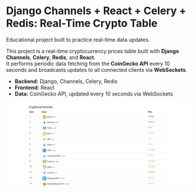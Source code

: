 # Django Channels + React + Celery + Redis: Real-Time Crypto Table 

Educational project built to practice real-time data updates.

This project is a real-time cryptocurrency prices table built with **Django Channels**, **Celery**, **Redis**, and **React**.  
It performs periodic data fetching from the **CoinGecko API** every 10 seconds and broadcasts updates to all connected clients via **WebSockets**.

- **Backend:** Django, Channels, Celery, Redis  
- **Frontend:** React  
- **Data:** CoinGecko API, updated every 10 seconds via WebSockets  

![screenshot](static/pic.png)

